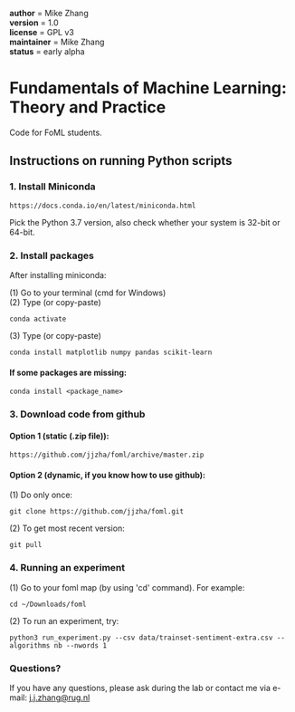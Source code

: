 __author__ = Mike Zhang  
__version__ = 1.0  
__license__ = GPL v3  
__maintainer__ = Mike Zhang  
__status__ = early alpha  


# Fundamentals of Machine Learning: Theory and Practice

Code for FoML students.

## Instructions on running Python scripts
### 1. Install Miniconda

    https://docs.conda.io/en/latest/miniconda.html    
Pick the Python 3.7 version, also check whether your system is 32-bit or 64-bit.  

### 2. Install packages

After installing miniconda:  

(1) Go to your terminal (cmd for Windows)  
(2) Type (or copy-paste)  

    conda activate  

(3) Type (or copy-paste)  

    conda install matplotlib numpy pandas scikit-learn  

#### If some packages are missing:  

    conda install <package_name>

### 3. Download code from github

#### Option 1 (static (.zip file)):  
    https://github.com/jjzha/foml/archive/master.zip  

#### Option 2 (dynamic, if you know how to use github):  
(1) Do only once:  

    git clone https://github.com/jjzha/foml.git  

(2) To get most recent version:  

    git pull

### 4. Running an experiment

(1) Go to your foml map (by using 'cd' command). For example:  

    cd ~/Downloads/foml

(2) To run an experiment, try:  

    python3 run_experiment.py --csv data/trainset-sentiment-extra.csv --algorithms nb --nwords 1

### Questions?

If you have any questions, please ask during the lab or contact me via e-mail:
    j.j.zhang@rug.nl
